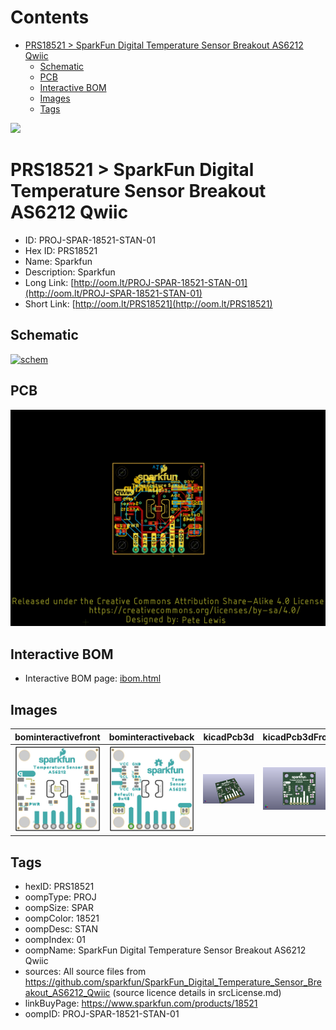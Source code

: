 



Contents
========

* [PRS18521 > SparkFun Digital Temperature Sensor Breakout AS6212 Qwiic](#prs18521--sparkfun-digital-temperature-sensor-breakout-as6212-qwiic)
	* [Schematic](#schematic)
	* [PCB](#pcb)
	* [Interactive BOM](#interactive-bom)
	* [Images](#images)
	* [Tags](#tags)
  
![][im]
# PRS18521 > SparkFun Digital Temperature Sensor Breakout AS6212 Qwiic

- ID: PROJ-SPAR-18521-STAN-01
- Hex ID: PRS18521
- Name: Sparkfun
- Description: Sparkfun
- Long Link: [http://oom.lt/PROJ-SPAR-18521-STAN-01](http://oom.lt/PROJ-SPAR-18521-STAN-01)
- Short Link: [http://oom.lt/PRS18521](http://oom.lt/PRS18521)

## Schematic
  
[![schem](eagleSchemImage.png)](eagleSchemImage.png)
## PCB
  
[![pcb](eagleImage.png)](eagleImage.png)
## Interactive BOM

- Interactive BOM page: [ibom.html](https://htmlpreview.github.io/?https://github.com/oomlout/oomlout_OOMP_projects/blob/main/PROJ-SPAR-18521-STAN-01/kicad/bom/ibom.html)

## Images
  
  

|bominteractivefront|bominteractiveback|kicadPcb3d|kicadPcb3dFront|kicadPcb3dBack|eagleImage|eagleSchemImage|
| :---: | :---: | :---: | :---: | :---: | :---: | :---: |
|[![bominteractivefront](bomFront_140.png)](bomFront.png)|[![bominteractiveback](bomBack_140.png)](bomBack.png)|[![kicadPcb3d](kicadPcb3d_140.png)](kicadPcb3d.png)|[![kicadPcb3dFront](kicadPcb3dFront_140.png)](kicadPcb3dFront.png)|[![kicadPcb3dBack](kicadPcb3dBack_140.png)](kicadPcb3dBack.png)|[![eagleImage](eagleImage_140.png)](eagleImage.png)|[![eagleSchemImage](eagleSchemImage_140.png)](eagleSchemImage.png)|

## Tags

- hexID: PRS18521
- oompType: PROJ
- oompSize: SPAR
- oompColor: 18521
- oompDesc: STAN
- oompIndex: 01
- oompName: SparkFun Digital Temperature Sensor Breakout AS6212 Qwiic
- sources: All source files from https://github.com/sparkfun/SparkFun_Digital_Temperature_Sensor_Breakout_AS6212_Qwiic (source licence details in srcLicense.md)
- linkBuyPage: https://www.sparkfun.com/products/18521
- oompID: PROJ-SPAR-18521-STAN-01



[im]: kicadPcb3d_450.png
